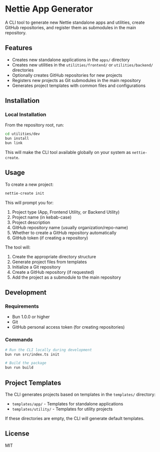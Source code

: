 # Nettie App Generator

A CLI tool to generate new Nettie standalone apps and utilities, create GitHub repositories, and register them as submodules in the main repository.

## Features

- Creates new standalone applications in the `apps/` directory
- Creates new utilities in the `utilities/frontend/` or `utilities/backend/` directories
- Optionally creates GitHub repositories for new projects
- Registers new projects as Git submodules in the main repository
- Generates project templates with common files and configurations

## Installation

### Local Installation

From the repository root, run:

```bash
cd utilities/dev
bun install
bun link
```

This will make the CLI tool available globally on your system as `nettie-create`.

## Usage

To create a new project:

```bash
nettie-create init
```

This will prompt you for:

1. Project type (App, Frontend Utility, or Backend Utility)
2. Project name (in kebab-case)
3. Project description
4. GitHub repository name (usually organization/repo-name)
5. Whether to create a GitHub repository automatically
6. GitHub token (if creating a repository)

The tool will:

1. Create the appropriate directory structure
2. Generate project files from templates
3. Initialize a Git repository 
4. Create a GitHub repository (if requested)
5. Add the project as a submodule to the main repository

## Development

### Requirements

- Bun 1.0.0 or higher
- Git
- GitHub personal access token (for creating repositories)

### Commands

```bash
# Run the CLI locally during development
bun run src/index.ts init

# Build the package
bun run build
```

## Project Templates

The CLI generates projects based on templates in the `templates/` directory:

- `templates/app/` - Templates for standalone applications
- `templates/utility/` - Templates for utility projects

If these directories are empty, the CLI will generate default templates.

## License

MIT
